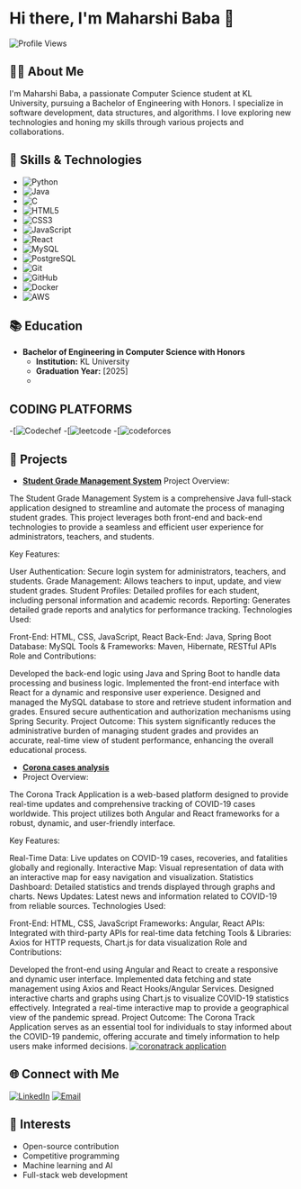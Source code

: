 # Hi there, I'm Maharshi Baba 👋

![Profile Views](https://komarev.com/ghpvc/?username=your-username&style=flat-square)

## 👨‍🎓 About Me

I'm Maharshi Baba, a passionate Computer Science student at KL University, pursuing a Bachelor of Engineering with Honors. I specialize in software development, data structures, and algorithms. I love exploring new technologies and honing my skills through various projects and collaborations.

## 🔧 Skills & Technologies
- ![Python](https://img.shields.io/badge/-Python-333333?style=flat&logo=python)
- ![Java](https://img.shields.io/badge/-Java-333333?style=flat&logo=java&logoColor=007396)
- ![C](https://img.shields.io/badge/-C-333333?style=flat&logo=c%2B%2B&logoColor=00599C)
- ![HTML5](https://img.shields.io/badge/-HTML5-333333?style=flat&logo=HTML5)
- ![CSS3](https://img.shields.io/badge/-CSS3-333333?style=flat&logo=css3)
- ![JavaScript](https://img.shields.io/badge/-JavaScript-333333?style=flat&logo=javascript)
- ![React](https://img.shields.io/badge/-React-333333?style=flat&logo=react)
- ![MySQL](https://img.shields.io/badge/-MySQL-333333?style=flat&logo=mysql)
- ![PostgreSQL](https://img.shields.io/badge/-PostgreSQL-333333?style=flat&logo=postgresql)
- ![Git](https://img.shields.io/badge/-Git-333333?style=flat&logo=git)
- ![GitHub](https://img.shields.io/badge/-GitHub-333333?style=flat&logo=github)
- ![Docker](https://img.shields.io/badge/-Docker-333333?style=flat&logo=docker)
- ![AWS](https://img.shields.io/badge/-AWS-333333?style=flat&logo=amazon-aws)

## 📚 Education
- **Bachelor of Engineering in Computer Science with Honors**
  - **Institution:** KL University
  - **Graduation Year:** [2025]
  - 
## CODING PLATFORMS
-[![Codechef](https://www.codechef.com/users/klu_2100032303)
-[![leetcode](https://leetcode.com/u/2100032303/)
-[![codeforces](https://codeforces.com/profile/MAHARSHI_A)

## 🌟 Projects
- **[Student Grade Management System](#)**
Project Overview:

The Student Grade Management System is a comprehensive Java full-stack application designed to streamline and automate the process of managing student grades. This project leverages both front-end and back-end technologies to provide a seamless and efficient user experience for administrators, teachers, and students.

Key Features:

User Authentication: Secure login system for administrators, teachers, and students.
Grade Management: Allows teachers to input, update, and view student grades.
Student Profiles: Detailed profiles for each student, including personal information and academic records.
Reporting: Generates detailed grade reports and analytics for performance tracking.
Technologies Used:

Front-End: HTML, CSS, JavaScript, React
Back-End: Java, Spring Boot
Database: MySQL
Tools & Frameworks: Maven, Hibernate, RESTful APIs
Role and Contributions:

Developed the back-end logic using Java and Spring Boot to handle data processing and business logic.
Implemented the front-end interface with React for a dynamic and responsive user experience.
Designed and managed the MySQL database to store and retrieve student information and grades.
Ensured secure authentication and authorization mechanisms using Spring Security.
Project Outcome:
This system significantly reduces the administrative burden of managing student grades and provides an accurate, real-time view of student performance, enhancing the overall educational process.

- **[Corona cases analysis](#)**
 - Project Overview:

The Corona Track Application is a web-based platform designed to provide real-time updates and comprehensive tracking of COVID-19 cases worldwide. This project utilizes both Angular and React frameworks for a robust, dynamic, and user-friendly interface.

Key Features:

Real-Time Data: Live updates on COVID-19 cases, recoveries, and fatalities globally and regionally.
Interactive Map: Visual representation of data with an interactive map for easy navigation and visualization.
Statistics Dashboard: Detailed statistics and trends displayed through graphs and charts.
News Updates: Latest news and information related to COVID-19 from reliable sources.
Technologies Used:

Front-End: HTML, CSS, JavaScript
Frameworks: Angular, React
APIs: Integrated with third-party APIs for real-time data fetching
Tools & Libraries: Axios for HTTP requests, Chart.js for data visualization
Role and Contributions:

Developed the front-end using Angular and React to create a responsive and dynamic user interface.
Implemented data fetching and state management using Axios and React Hooks/Angular Services.
Designed interactive charts and graphs using Chart.js to visualize COVID-19 statistics effectively.
Integrated a real-time interactive map to provide a geographical view of the pandemic spread.
Project Outcome:
The Corona Track Application serves as an essential tool for individuals to stay informed about the COVID-19 pandemic, offering accurate and timely information to help users make informed decisions.
[![coronatrack application](https://img.shields.io/badge/-Portfolio-000000?style=flat&logo=react&logoColor=white)](https://maharshi1.netlify.app)

## 🌐 Connect with Me
[![LinkedIn](https://img.shields.io/badge/-LinkedIn-0A66C2?style=flat&logo=linkedin&logoColor=white)](https://www.linkedin.com/in/addanki-maharshi-baba-747754226/)
[![Email](https://img.shields.io/badge/-Email-D14836?style=flat&logo=gmail&logoColor=white)](babamaharshi2@gmail.com)

## 📝 Interests
- Open-source contribution
- Competitive programming
- Machine learning and AI
- Full-stack web development

